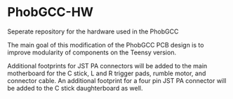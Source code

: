 # PhobGCC-HW
Seperate repository for the hardware used in the PhobGCC

The main goal of this modification of the PhobGCC PCB design is to improve modularity of components on the Teensy version.

Additional footprints for JST PA connectors will be added to the main motherboard for the C stick, L and R trigger pads, rumble motor, and connector cable.  An additional footprint for a four pin JST PA connector will be added to the C stick daughterboard as well.
